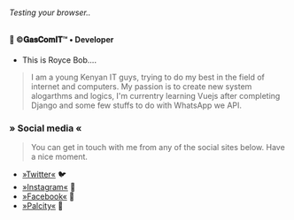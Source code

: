 ###### _Testing your browser.._
#### 🚀 ©𝐆𝐚𝐬𝐂𝐨𝐦𝐈𝐓™ • Developer
- This is Royce Bob....
> I am a young Kenyan IT guys, trying to do my best in the field of internet and computers. My passion is to create new system alogarthms and logics, I'm currentry learning Vuejs after completing Django and some few stuffs to do with WhatsApp we API.

### » Social media « 
> You can get in touch with me from any of the social sites below. Have a nice moment.
- [»Twitter«](https://twitter.com/royce__bob) 🐦
- [»Instagram«](https://instagram.com/roycebobelwillie) 📸
- [»Facebook«](https://facebook.com/royce.bob) 🏸
- [»Palcity«](https://palcity.com/royce.bob) 💒
